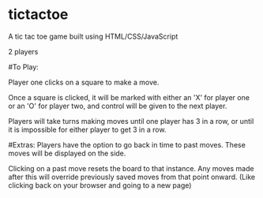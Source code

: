 # tictactoe
A tic tac toe game built using HTML/CSS/JavaScript

2 players


#To Play:

Player one clicks on a square to make a move.

Once a square is clicked, it will be marked with either an 'X' for player one or an 'O' for player two, and control will be given to the next player.

Players will take turns making moves until one player has 3 in a row, or until it is impossible for either player to get 3 in a row.


#Extras:
Players have the option to go back in time to past moves.  These moves will be displayed on the side.

Clicking on a past move resets the board to that instance.  Any moves made after this will override previously saved moves from that point onward. (Like clicking back on your browser and going to a new page)



